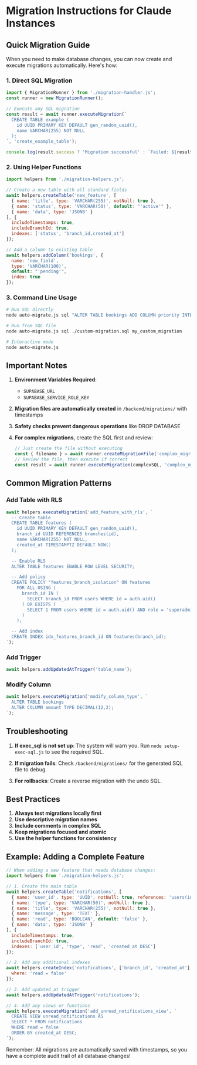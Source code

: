 # Migration Instructions for Claude Instances

## Quick Migration Guide

When you need to make database changes, you can now create and execute migrations automatically. Here's how:

### 1. Direct SQL Migration

```javascript
import { MigrationRunner } from './migration-handler.js';
const runner = new MigrationRunner();

// Execute any SQL migration
const result = await runner.executeMigration(`
  CREATE TABLE example (
    id UUID PRIMARY KEY DEFAULT gen_random_uuid(),
    name VARCHAR(255) NOT NULL
  );
`, 'create_example_table');

console.log(result.success ? 'Migration successful' : `Failed: ${result.error}`);
```

### 2. Using Helper Functions

```javascript
import helpers from './migration-helpers.js';

// Create a new table with all standard fields
await helpers.createTable('new_feature', [
  { name: 'title', type: 'VARCHAR(255)', notNull: true },
  { name: 'status', type: 'VARCHAR(50)', default: "'active'" },
  { name: 'data', type: 'JSONB' }
], {
  includeTimestamps: true,
  includeBranchId: true,
  indexes: ['status', 'branch_id,created_at']
});

// Add a column to existing table
await helpers.addColumn('bookings', {
  name: 'new_field',
  type: 'VARCHAR(100)',
  default: "'pending'",
  index: true
});
```

### 3. Command Line Usage

```bash
# Run SQL directly
node auto-migrate.js sql "ALTER TABLE bookings ADD COLUMN priority INTEGER DEFAULT 0" add_priority_to_bookings

# Run from SQL file
node auto-migrate.js sql ./custom-migration.sql my_custom_migration

# Interactive mode
node auto-migrate.js
```

## Important Notes

1. **Environment Variables Required**:
   - `SUPABASE_URL`
   - `SUPABASE_SERVICE_ROLE_KEY`

2. **Migration files are automatically created** in `/backend/migrations/` with timestamps

3. **Safety checks prevent dangerous operations** like DROP DATABASE

4. **For complex migrations**, create the SQL first and review:
   ```javascript
   // Just create the file without executing
   const { filename } = await runner.createMigrationFile('complex_migration', complexSQL);
   // Review the file, then execute if correct
   const result = await runner.executeMigration(complexSQL, 'complex_migration');
   ```

## Common Migration Patterns

### Add Table with RLS
```javascript
await helpers.executeMigration('add_feature_with_rls', `
  -- Create table
  CREATE TABLE features (
    id UUID PRIMARY KEY DEFAULT gen_random_uuid(),
    branch_id UUID REFERENCES branches(id),
    name VARCHAR(255) NOT NULL,
    created_at TIMESTAMPTZ DEFAULT NOW()
  );

  -- Enable RLS
  ALTER TABLE features ENABLE ROW LEVEL SECURITY;

  -- Add policy
  CREATE POLICY "features_branch_isolation" ON features
    FOR ALL USING (
      branch_id IN (
        SELECT branch_id FROM users WHERE id = auth.uid()
      ) OR EXISTS (
        SELECT 1 FROM users WHERE id = auth.uid() AND role = 'superadmin'
      )
    );

  -- Add index
  CREATE INDEX idx_features_branch_id ON features(branch_id);
`);
```

### Add Trigger
```javascript
await helpers.addUpdatedAtTrigger('table_name');
```

### Modify Column
```javascript
await helpers.executeMigration('modify_column_type', `
  ALTER TABLE bookings 
  ALTER COLUMN amount TYPE DECIMAL(12,2);
`);
```

## Troubleshooting

1. **If exec_sql is not set up**: The system will warn you. Run `node setup-exec-sql.js` to see the required SQL.

2. **If migration fails**: Check `/backend/migrations/` for the generated SQL file to debug.

3. **For rollbacks**: Create a reverse migration with the undo SQL.

## Best Practices

1. **Always test migrations locally first**
2. **Use descriptive migration names**
3. **Include comments in complex SQL**
4. **Keep migrations focused and atomic**
5. **Use the helper functions for consistency**

## Example: Adding a Complete Feature

```javascript
// When adding a new feature that needs database changes:
import helpers from './migration-helpers.js';

// 1. Create the main table
await helpers.createTable('notifications', [
  { name: 'user_id', type: 'UUID', notNull: true, references: 'users(id)' },
  { name: 'type', type: 'VARCHAR(50)', notNull: true },
  { name: 'title', type: 'VARCHAR(255)', notNull: true },
  { name: 'message', type: 'TEXT' },
  { name: 'read', type: 'BOOLEAN', default: 'false' },
  { name: 'data', type: 'JSONB' }
], {
  includeTimestamps: true,
  includeBranchId: true,
  indexes: ['user_id', 'type', 'read', 'created_at DESC']
});

// 2. Add any additional indexes
await helpers.createIndex('notifications', ['branch_id', 'created_at'], {
  where: 'read = false'
});

// 3. Add updated_at trigger
await helpers.addUpdatedAtTrigger('notifications');

// 4. Add any views or functions
await helpers.executeMigration('add_unread_notifications_view', `
  CREATE VIEW unread_notifications AS
  SELECT * FROM notifications 
  WHERE read = false 
  ORDER BY created_at DESC;
`);
```

Remember: All migrations are automatically saved with timestamps, so you have a complete audit trail of all database changes!